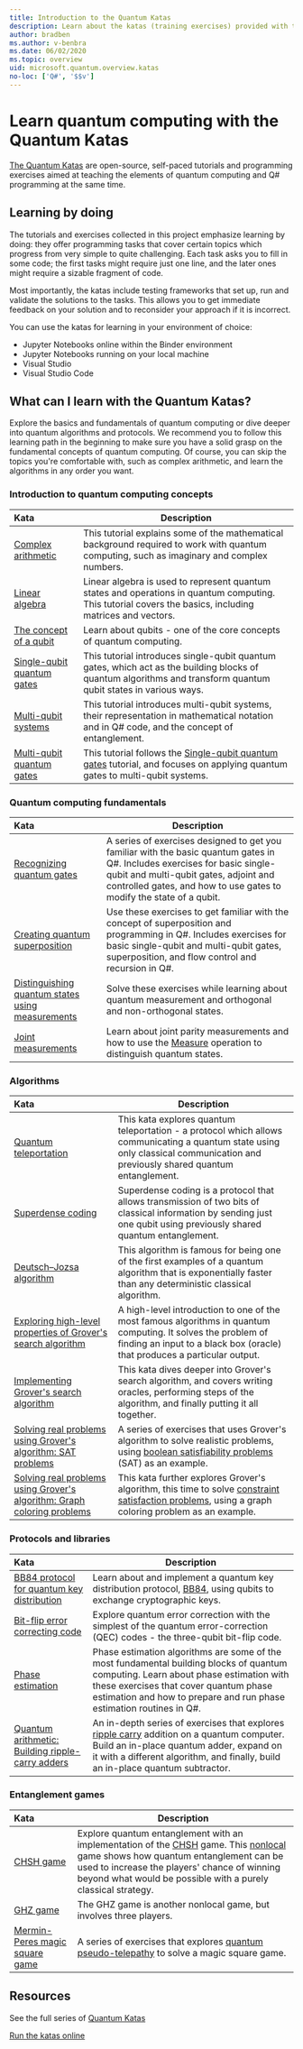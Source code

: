 ```yaml
---
title: Introduction to the Quantum Katas
description: Learn about the katas (training exercises) provided with the Microsoft Quantum Development Kit (QDK)
author: bradben
ms.author: v-benbra 
ms.date: 06/02/2020
ms.topic: overview
uid: microsoft.quantum.overview.katas
no-loc: ['Q#', '$$v']
---
```


# Learn quantum computing with the Quantum Katas

[The Quantum Katas](https://github.com/Microsoft/QuantumKatas/) are open-source, self-paced tutorials and programming exercises aimed at teaching the elements of quantum computing and Q# programming at the same time.

## Learning by doing

The tutorials and exercises collected in this project emphasize learning by doing: they offer programming tasks that cover certain topics which progress from very simple to quite challenging. Each task asks you to fill in some code; the first tasks might require just one line, and the later ones might require a sizable fragment of code.

Most importantly, the katas include testing frameworks that set up, run and validate the solutions to the tasks. This allows you to get immediate feedback on your solution and to reconsider your approach if it is incorrect.

You can use the katas for learning in your environment of choice:

* Jupyter Notebooks online within the Binder environment
* Jupyter Notebooks running on your local machine
* Visual Studio
* Visual Studio Code

## What can I learn with the Quantum Katas?

Explore the basics and fundamentals of quantum computing or dive deeper into quantum algorithms and protocols. We recommend you to follow this learning path in the beginning to make sure you have a solid grasp on the fundamental concepts of quantum computing. Of course, you can skip the topics you're comfortable with, such as complex arithmetic, and learn the algorithms in any order you want.

### Introduction to quantum computing concepts

| Kata | Description |
|:-----|-------------|
|[Complex arithmetic](https://github.com/microsoft/QuantumKatas/tree/main/tutorials/ComplexArithmetic)|This tutorial explains some of the mathematical background required to work with quantum computing, such as imaginary and complex numbers.|
|[Linear algebra](https://github.com/microsoft/QuantumKatas/tree/main/tutorials/LinearAlgebra)|Linear algebra is used to represent quantum states and operations in quantum computing. This tutorial covers the basics, including matrices and vectors.|
|[The concept of a qubit](https://github.com/microsoft/QuantumKatas/tree/main/tutorials/Qubit)|Learn about qubits - one of the core concepts of quantum computing. |
|[Single-qubit quantum gates](https://github.com/microsoft/QuantumKatas/tree/main/tutorials/SingleQubitGates)|This tutorial introduces single-qubit quantum gates, which act as the building blocks of quantum algorithms and transform quantum qubit states in various ways.|
|[Multi-qubit systems](https://github.com/microsoft/QuantumKatas/tree/main/tutorials/MultiQubitSystems)|This tutorial introduces multi-qubit systems, their representation in mathematical notation and in Q# code, and the concept of entanglement.|
|[Multi-qubit quantum gates](https://github.com/microsoft/QuantumKatas/tree/main/tutorials/MultiQubitGates)|This tutorial follows the [Single-qubit quantum gates](https://github.com/microsoft/QuantumKatas/tree/main/tutorials/SingleQubitGates) tutorial, and focuses on applying quantum gates to multi-qubit systems.|

### Quantum computing fundamentals

| Kata | Description |
|:-----|-------------|
|[Recognizing quantum gates](https://github.com/microsoft/QuantumKatas/tree/main/BasicGates)|A series of exercises designed to get you familiar with the basic quantum gates in Q#. Includes exercises for basic single-qubit and multi-qubit gates, adjoint and controlled gates, and how to use gates to modify the state of a qubit.|
|[Creating quantum superposition](https://github.com/microsoft/QuantumKatas/tree/main/Superposition)|Use these exercises to get familiar with the concept of superposition and programming in Q#. Includes exercises for basic single-qubit and multi-qubit gates, superposition, and flow control and recursion in Q#.|
|[Distinguishing quantum states using measurements](https://github.com/microsoft/QuantumKatas/tree/main/Measurements)|Solve these exercises while learning about quantum measurement and orthogonal and non-orthogonal states. |
|[Joint measurements](https://github.com/microsoft/QuantumKatas/tree/main/JointMeasurements)|Learn about joint parity measurements and how to use the [Measure](xref:microsoft.quantum.intrinsic.measure) operation to distinguish quantum states.|

### Algorithms

| Kata | Description |
|:-----|-------------|
|[Quantum teleportation](https://github.com/microsoft/QuantumKatas/tree/main/Teleportation)|This kata explores quantum teleportation - a protocol which allows communicating a quantum state using only classical communication and previously shared quantum entanglement.|
|[Superdense coding](https://github.com/microsoft/QuantumKatas/tree/main/SuperdenseCoding)|Superdense coding is a protocol that allows transmission of two bits of classical information by sending just one qubit using previously shared quantum entanglement.  |
|[Deutsch–Jozsa algorithm](https://github.com/microsoft/QuantumKatas/tree/main/tutorials/ExploringDeutschJozsaAlgorithm)|This algorithm is famous for being one of the first examples of a quantum algorithm that is exponentially faster than any deterministic classical algorithm.|
|[Exploring high-level properties of Grover's search algorithm](https://github.com/microsoft/QuantumKatas/tree/main/tutorials/ExploringGroversAlgorithm)|A high-level introduction to one of the most famous algorithms in quantum computing. It solves the problem of finding an input to a black box (oracle) that produces a particular output. |
|[Implementing Grover's search algorithm](https://github.com/microsoft/QuantumKatas/tree/main/GroversAlgorithm)|This kata dives deeper into Grover's search algorithm, and covers writing oracles, performing steps of the algorithm, and finally putting it all together.|
|[Solving real problems using Grover's algorithm: SAT problems](https://github.com/microsoft/QuantumKatas/tree/main/SolveSATWithGrover)|A series of exercises that uses Grover's algorithm to solve realistic problems, using [boolean satisfiability problems](https://en.wikipedia.org/wiki/Boolean_satisfiability_problem) (SAT) as an example.  |
|[Solving real problems using Grover's algorithm: Graph coloring problems](https://github.com/microsoft/QuantumKatas/tree/main/GraphColoring)| This kata further explores Grover's algorithm, this time to solve [constraint satisfaction problems](https://en.wikipedia.org/wiki/Constraint_satisfaction_problem), using a graph coloring problem as an example. |

### Protocols and libraries

| Kata | Description |
|:-----|-------------|
|[BB84 protocol for quantum key distribution](https://github.com/microsoft/QuantumKatas/tree/main/KeyDistribution_BB84)|Learn about and implement a quantum key distribution protocol, [BB84](https://en.wikipedia.org/wiki/BB84), using qubits to exchange cryptographic keys. |
|[Bit-flip error correcting code](https://github.com/microsoft/QuantumKatas/tree/main/QEC_BitFlipCode)|Explore quantum error correction with the simplest of the quantum error-correction (QEC) codes - the three-qubit bit-flip code.|
|[Phase estimation](https://github.com/microsoft/QuantumKatas/blob/main/PhaseEstimation)|Phase estimation algorithms are some of the most fundamental building blocks of quantum computing. Learn about phase estimation with these exercises that cover quantum phase estimation and how to prepare and run phase estimation routines in Q#.|
|[Quantum arithmetic: Building ripple-carry adders](https://github.com/microsoft/QuantumKatas/blob/main/RippleCarryAdder)|An in-depth series of exercises that explores [ripple carry](https://en.wikipedia.org/wiki/Adder_(electronics)#Ripple-carry_adder) addition on a quantum computer. Build an in-place quantum adder, expand on it with a different algorithm, and finally, build an in-place quantum subtractor.   |

### Entanglement games

| Kata | Description |
|:-----|-------------|
|[CHSH game](https://github.com/microsoft/QuantumKatas/tree/main/CHSHGame)|Explore quantum entanglement with an implementation of the [CHSH](https://en.wikipedia.org/wiki/CHSH_inequality) game. This [nonlocal](https://en.wikipedia.org/wiki/Quantum_refereed_game) game shows how quantum entanglement can be used to increase the players' chance of winning beyond what would be possible with a purely classical strategy.|
|[GHZ game](https://github.com/microsoft/QuantumKatas/tree/main/GHZGame)|The GHZ game is another nonlocal game, but involves three players.|
|[Mermin-Peres magic square game](https://github.com/microsoft/QuantumKatas/tree/main/MagicSquareGame)|A series of exercises that explores [quantum pseudo-telepathy](https://en.wikipedia.org/wiki/Quantum_pseudo-telepathy#The_Mermin%E2%80%93Peres_magic_square_game) to solve a magic square game.  |

## Resources

See the full series of [Quantum Katas](https://github.com/microsoft/QuantumKatas)

[Run the katas online](https://aka.ms/try-quantum-katas)
